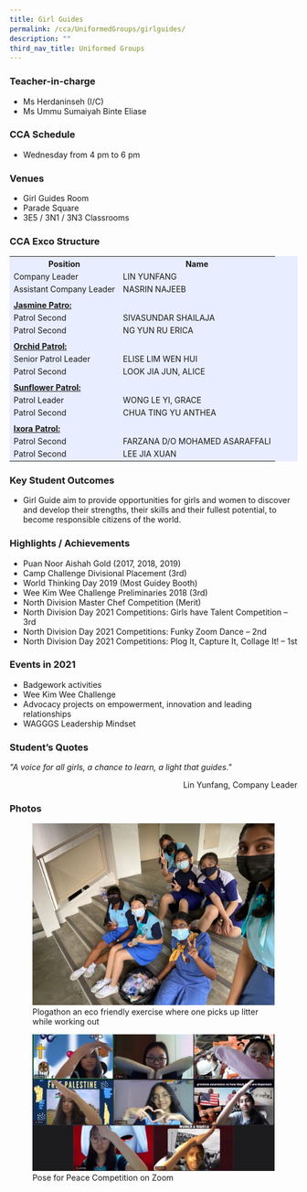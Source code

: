 ```yaml
---
title: Girl Guides
permalink: /cca/UniformedGroups/girlguides/
description: ""
third_nav_title: Uniformed Groups
---
```

### Teacher-in-charge	
* Ms Herdaninseh (I/C)
* Ms Ummu Sumaiyah Binte Eliase

### CCA Schedule
* Wednesday from 4 pm to 6 pm

### Venues
* Girl Guides Room
* Parade Square
* 3E5 / 3N1 / 3N3 Classrooms

### CCA Exco Structure

<table style= "background-color: rgb(232, 237, 255);">
  <tr>
    <th>Position</th>
    <th>Name</th>
  </tr>
  <tr>
    <td>Company Leader</td>
    <td>LIN YUNFANG</td>
  </tr>
	  <tr>
    <td>Assistant Company Leader</td>
    <td>NASRIN NAJEEB</td>
  </tr>
	  </tr>
	  <tr>
    <td> </td>
    <td> </td>
  </tr>
	<tr>
		<td><b><u>Jasmine Patro:</u></b></td>
		<td></td>
  </tr>
	 <tr>
    <td>Patrol Second</td>
    <td>SIVASUNDAR SHAILAJA</td>
  </tr>
	<tr>
    <td>Patrol Second</td>
    <td>NG YUN RU ERICA</td>
  </tr>
	</tr>
	  <tr>
    <td> </td>
    <td> </td>
  </tr>
		<tr>
		<td><b><u>Orchid Patrol:</u></b></td>
		<td></td>
  </tr>
	 <tr>
    <td>Senior Patrol Leader</td>
    <td>ELISE LIM WEN HUI</td>
  </tr>
	<tr>
    <td>Patrol Second</td>
    <td>LOOK JIA JUN, ALICE</td>
  </tr>
	<tr>
	</tr>
	  <tr>
    <td> </td>
    <td> </td>
  </tr>
		<td><b><u>Sunflower Patrol:</u></b></td>
		<td></td>
  </tr>
	 <tr>
    <td>Patrol Leader</td>
    <td>WONG LE YI, GRACE</td>
  </tr>
	<tr>
    <td>Patrol Second</td>
    <td>CHUA TING YU ANTHEA</td>
  </tr>
	<tr>
 </tr>
	  <tr>
    <td> </td>
    <td> </td>
  </tr>
		<td><b><u>Ixora Patrol:</u></b></td>
		<td></td>
  </tr>
	 <tr>
    <td>Patrol Second</td>
    <td>FARZANA D/O MOHAMED ASARAFFALI </td>
  </tr>
	<tr>
    <td>Patrol Second</td>
    <td>LEE JIA XUAN</td>
  </tr>
	
</table>

### Key Student Outcomes

* Girl Guide aim to provide opportunities for girls and women to discover and develop their strengths, their skills and their fullest potential, to become responsible citizens of the world.

### Highlights / Achievements

* Puan Noor Aishah Gold (2017, 2018, 2019)
* Camp Challenge Divisional Placement (3rd)
* World Thinking Day 2019 (Most Guidey Booth)
* Wee Kim Wee Challenge Preliminaries 2018 (3rd)
* North Division Master Chef Competition (Merit) 
* North Division Day 2021 Competitions: Girls have Talent Competition – 3rd 
* North Division Day 2021 Competitions: Funky Zoom Dance – 2nd
* North Division Day 2021 Competitions: Plog It, Capture It, Collage It! – 1st

### Events in 2021

* Badgework activities
* Wee Kim Wee Challenge
* Advocacy projects on empowerment, innovation and leading relationships 
* WAGGGS Leadership Mindset

### Student’s Quotes
*"A voice for all girls, a chance to learn, a light that guides."*
<div style="text-align: right;">Lin Yunfang, Company Leader</div>


### Photos

<figure><img src="/images/StudDevelopment/CCAs/UniformedGroups/GirlGuides/GG.jpeg"><figcaption>Plogathon an eco friendly exercise where one picks up litter while working out</figcaption></figure>

<figure><img src="/images/StudDevelopment/CCAs/UniformedGroups/GirlGuides/GG-2.jpeg"><figcaption>Pose for Peace Competition on Zoom</figcaption></figure>